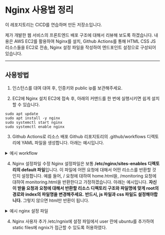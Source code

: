 # Nginx 사용법 정리

이 레포지토리는 CICD를 연습하며 만든 저장소입니다.

제가 개발한 웹 서비스의 프론트엔드 배포 구조에 대해서 리뷰해 보도록 하겠습니다. 내용은 AWS EC2를 활용하여 Nginx를 설치, Github Actions를 통해 HTML CSS JS 리소스들을 EC2로 전송, Nginx 설정 파일을 작성하여 엔드포인트 설정으로 구성되어있습니다. 

---

## 사용방법

1. 인스턴스를 대여
   대여 후, 인증키와 public ip를 보관해주세요.


2. EC2에 Nginx 설치
   EC2에 접속 후, 아래의 커맨드를 한 번에 실행시키면 쉽게 설치할 수 있습니다.
   
````
sudo apt update
sudo apt install -y nginx
sudo systemctl start nginx
sudo systemctl enable nginx
````


3. Github Actions로 리소스 배포
    Github 리포지토리의 .github/workflows 디렉토리에 YAML 파일을 생성합니다. 아래는 예시입니다.

<details>
   <summary>예시 workflow</summary>

````
name: Deploy to Nginx

on:
  workflow_dispatch: ## 수동 트리거
  pull_request:
    branches: [ "main" ]

jobs:
  deploy:
    runs-on: ubuntu-latest

    steps:
      - name: Checkout code
        uses: actions/checkout@v2

      - name: Add EC2 Host Key
        env:
          host: ${{ secrets.REMOTE_SERVER }}
          PEM_KEY: ${{ secrets.PEM_KEY}}
        run: |
          mkdir -p ~/.ssh
          echo "$PEM_KEY" > ~/.ssh/id_rsa
          chmod 600 ~/.ssh/id_rsa
          ssh-keyscan -H $host >> ~/.ssh/known_hosts  

      # SCP로 서버로 전송
      - name: Deploy to server
        env:
          PEM_KEY: ${{ secrets.PEM_KEY }}  # PEM 키를 GitHub Secrets에 저장
          username: ${{ secrets.SSH_USER }}
          host: ${{ secrets.REMOTE_SERVER }}
          key: ${{ secrets.PEM_KEY }}
          target_path: ${{ secrets.target_path }}
        run: |
          echo "${{ secrets.PEM_KEY }}" > private_key.pem
          chmod 600 private_key.pem
          scp -i private_key.pem -r src/main/* $username@$host:$target_path

      - name: Nginx restart
        env:
          PEM_KEY: ${{ secrets.PEM_KEY }}  # PEM 키를 GitHub Secrets에 저장
          username: ${{ secrets.SSH_USER }}
          host: ${{ secrets.REMOTE_SERVER }}
          key: ${{ secrets.PEM_KEY }}
        run: |
          echo "${{ secrets.PEM_KEY }}" > private_key.pem
          chmod 600 private_key.pem
          
          ssh -i private_key.pem "$username@$host" "
            sudo systemctl restart nginx
          "
          echo 'key를 제거합니다.'
          ssh-keygen -R $host
````
</details>

4. Nginx 설정파일 수정
   Nginx 설정파일은 보통 **/etc/nginx/sites-enables 디렉토리의 default 파일**입니다. 이 파일에 어떤 요청에 대해서 어떤 리소스를 반환할 것인지 설정합니다. 예를 들어, / 요청에 대하여 home.html을, /monitoring 요청에 대하여 monitoring.html을 반환한다고 가정하겠습니다. 아래는 예시입니다. **자신이 받을 요청과 요청에 대해서 반환할 리소스 디렉토리 구조와 파일명에 맞게 root의 경로와 index의 파일명을 변경해주세요.** **반드시, js 파일과 css 파일도 설정해야합니다.** 그렇지 않으면 html만 반환이 됩니다.

<details>
   <summary>예시 nginx 설정 파일</summary>

````
server {
        listen 80 default_server;
        listen [::]:80 default_server;

        index index.html index.htm index.nginx-debian.html;

        server_name _;

        location / {
                root /home/ubuntu/resources/templates;
                index home.html;
                try_files $uri $uri/ =404;
        }

        location /monitor {
                root /home/ubuntu/resources/templates;
                index monitor.html;
                try_files $uri $uri/ =404;
        }

        location /message {
                root /home/ubuntu/resources/templates;
                index message.html;
                try_files $uri $uri/ =404;
        }

        location /css/ {
                alias /home/ubuntu/resources/static/css/;
        }

        location /js/ {
                alias /home/ubuntu/resources/static/js/;
        }
}
````
</details>
   
4. Nginx 사용자 추가
  /etc/ngnix에 설정 파일에서 user 란에 ubuntu를 추가하여 static files에 ngnix가 접근할 수 있도록 허용하였다.

